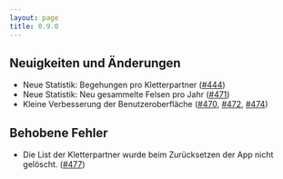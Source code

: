```yaml
---
layout: page
title: 0.9.0
---
```


## Neuigkeiten und Änderungen

* Neue Statistik: Begehungen pro Kletterpartner ([#444])
* Neue Statistik: Neu gesammelte Felsen pro Jahr ([#471])
* Kleine Verbesserung der Benutzeroberfläche ([#470], [#472], [#474])

## Behobene Fehler

* Die List der Kletterpartner wurde beim Zurücksetzen der App nicht gelöscht. ([#477])

[#444]: https://github.com/YacGroup/yacguide/pull/444
[#470]: https://github.com/YacGroup/yacguide/pull/470
[#471]: https://github.com/YacGroup/yacguide/pull/471
[#472]: https://github.com/YacGroup/yacguide/pull/472
[#474]: https://github.com/YacGroup/yacguide/pull/474
[#477]: https://github.com/YacGroup/yacguide/pull/477
